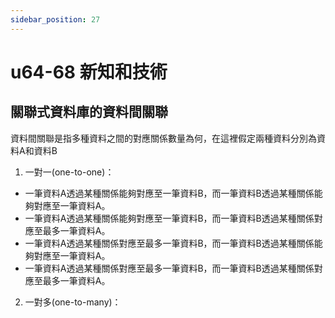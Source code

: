 ```yaml
---
sidebar_position: 27
---
```


# u64-68 新知和技術 


## 關聯式資料庫的資料間關聯
資料間關聯是指多種資料之間的對應關係數量為何，在這裡假定兩種資料分別為資料A和資料B
1. 一對一(one-to-one)：
  - 一筆資料A透過某種關係能夠對應至一筆資料B，而一筆資料B透過某種關係能夠對應至一筆資料A。
  - 一筆資料A透過某種關係能夠對應至一筆資料B，而一筆資料B透過某種關係對應至最多一筆資料A。
  - 一筆資料A透過某種關係對應至最多一筆資料B，而一筆資料B透過某種關係能夠對應至一筆資料A。
  - 一筆資料A透過某種關係對應至最多一筆資料B，而一筆資料B透過某種關係對應至最多一筆資料A。
2. 一對多(one-to-many)：


